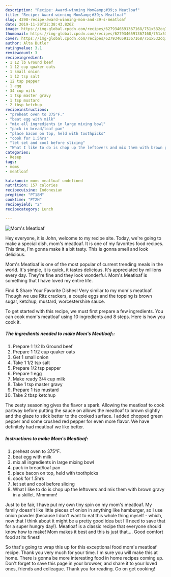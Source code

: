 ```yaml
---
description: "Recipe: Award-winning Mom&amp;#39;s Meatloaf"
title: "Recipe: Award-winning Mom&amp;#39;s Meatloaf"
slug: 4298-recipe-award-winning-mom-and-39-s-meatloaf
date: 2019-11-20T22:38:43.826Z
image: https://img-global.cpcdn.com/recipes/6279346591367168/751x532cq70/moms-meatloaf-recipe-main-photo.jpg
thumbnail: https://img-global.cpcdn.com/recipes/6279346591367168/751x532cq70/moms-meatloaf-recipe-main-photo.jpg
cover: https://img-global.cpcdn.com/recipes/6279346591367168/751x532cq70/moms-meatloaf-recipe-main-photo.jpg
author: Alta Butler
ratingvalue: 3.1
reviewcount: 3
recipeingredient:
- 1 12 lb Ground beef
- 1 12 cup quaker oats
- 1 small onion
- 1 12 tsp salt
- 12 tsp pepper
- 1 egg
- 34 cup milk
- 1 tsp master gravy
- 1 tsp mustard
- 2 tbsp ketchup
recipeinstructions:
- "preheat oven to 375°F."
- "beat egg with milk"
- "mix all ingredients in large mixing bowl"
- "pack in bread/loaf pan"
- "place bacon on top, held with toothpicks"
- "cook for 1.5hrs"
- "let set and cool before slicing"
- "What I like to do is chop up the leftovers and mix them with brown gravy in a skillet. Mmmmm!"
categories:
- Resep
tags:
- moms
- meatloaf

katakunci: moms meatloaf undefined
nutrition: 157 calories
recipecuisine: Indonesian
preptime: "PT18M"
cooktime: "PT2H"
recipeyield: "2"
recipecategory: Lunch

---
```



![Mom&#39;s Meatloaf](https://img-global.cpcdn.com/recipes/6279346591367168/751x532cq70/moms-meatloaf-recipe-main-photo.jpg)

Hey everyone, it is John, welcome to my recipe site. Today, we're going to make a special dish, mom&#39;s meatloaf. It is one of my favorites food recipes. This time, I'm gonna make it a bit tasty. This is gonna smell and look delicious.

Mom&#39;s Meatloaf is one of the most popular of current trending meals in the world. It's simple, it is quick, it tastes delicious. It's appreciated by millions every day. They're fine and they look wonderful. Mom&#39;s Meatloaf is something that I have loved my entire life.

Find &amp; Share Your Favorite Dishes! Very similar to my mom&#39;s meatloaf. Though we use Ritz crackers, a couple eggs and the topping is brown sugar, ketchup, mustard, worcestershire sauce.


To get started with this recipe, we must first prepare a few ingredients. You can cook mom&#39;s meatloaf using 10 ingredients and 8 steps. Here is how you cook it.

##### The ingredients needed to make Mom&#39;s Meatloaf::

1. Prepare 1 1/2 lb Ground beef
1. Prepare 1 1/2 cup quaker oats
1. Get 1 small onion
1. Take 1 1/2 tsp salt
1. Prepare 1/2 tsp pepper
1. Prepare 1 egg
1. Make ready 3/4 cup milk
1. Take 1 tsp master gravy
1. Prepare 1 tsp mustard
1. Take 2 tbsp ketchup


The zesty seasoning gives the flavor a spark. Allowing the meatloaf to cook partway before putting the sauce on allows the meatloaf to brown slightly and the glaze to stick better to the cooked surface. I added chopped green pepper and some crushed red pepper for even more flavor. We have definitely had meatloaf we like better. 

##### Instructions to make Mom&#39;s Meatloaf:

1. preheat oven to 375°F.
1. beat egg with milk
1. mix all ingredients in large mixing bowl
1. pack in bread/loaf pan
1. place bacon on top, held with toothpicks
1. cook for 1.5hrs
1. let set and cool before slicing
1. What I like to do is chop up the leftovers and mix them with brown gravy in a skillet. Mmmmm!


Just to be fair, I have put my own tiny spin on my mom&#39;s meatloaf. My family doesn&#39;t like little pieces of onion in anything like hamburger, so I use onion powder (because I don&#39;t want to eat this whole thing myself - which, now that I think about it might be a pretty good idea but I&#39;ll need to save that for a super hungry day!). Meatloaf is a classic recipe that everyone should know how to make! Mom makes it best and this is just that…. Good comfort food at its finest! 

So that's going to wrap this up for this exceptional food mom&#39;s meatloaf recipe. Thank you very much for your time. I'm sure you will make this at home. There is gonna be more interesting food in home recipes coming up. Don't forget to save this page in your browser, and share it to your loved ones, friends and colleague. Thank you for reading. Go on get cooking!
